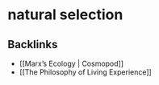 # natural selection



## Backlinks

-   [[Marx&rsquo;s Ecology | Cosmopod]]
-   [[The Philosophy of Living Experience]]
